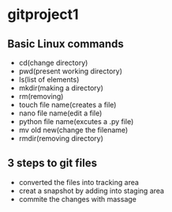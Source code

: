 # gitproject1
## Basic Linux commands
- cd(change directory)
- pwd(present working directory)
- ls(list of elements)
- mkdir(making a directory)
- rm(removing)
- touch file name(creates a file)
- nano file name(edit a file)
- python file name(excutes a .py file)
- mv old new(change the filename)
- rmdir(removing directory)
## 3 steps to git files
- converted the files into tracking area
- creat a snapshot by adding into staging area
- commite the changes with massage
